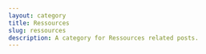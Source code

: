 ```yaml
---
layout: category
title: Ressources
slug: ressources
description: A category for Ressources related posts.
---
```

